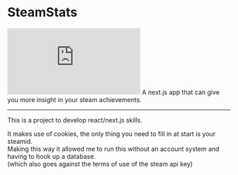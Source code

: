 # SteamStats
![Steam banner](https://www.vortez.net/contentteller.php?ct=news&action=file&id=18653)
A next.js app that can give you more insight in your steam achievements.  

---
This is a project to develop react/next.js skills.  
  
It makes use of cookies, the only thing you need to fill in at start is your steamid.  
Making this way it allowed me to run this without an account system and having to hook up a database.  
(which also goes against the terms of use of the steam api key)